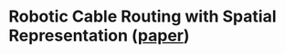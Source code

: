 # Robotic Cable Routing with Spatial Representation ([paper](https://github.com/shiyujin0/cable_routing/blob/gh-pages/cable_initialization_and_registration/Robotic_Cable_Routing_with_Spatial_Representation.pdf))
